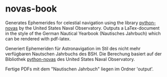 # novas-book
Generates Ephemerides for celestial navigation using the library [python-novas](https://github.com/brandon-rhodes/python-novas) by the United States Naval Observatory. Outputs  a LaTex-document in the style of the German Nautical Yearbook (Nautisches Jahrbuch) which can be rendered with pdf-latex.

Generiert Ephemeriden für Astronavigation im Stil des nicht mehr verfügbaren Nautschen Jahrbuchs des BSH. Die Berechung basiert auf der Bibliothek [python-novas](https://github.com/brandon-rhodes/python-novas) des United States Naval Observatory.

Fertige PDFs mit dem "Nautischen Jahrbuch" liegen im Ordner 'output'.


